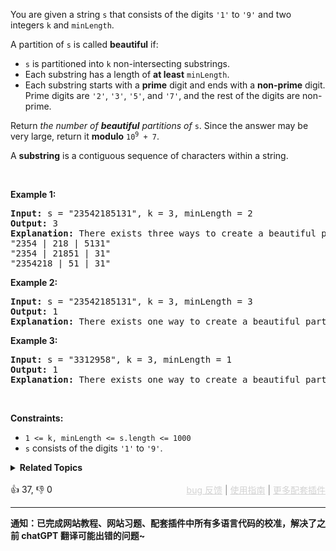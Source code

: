 <p>You are given a string <code>s</code> that consists of the digits <code>'1'</code> to <code>'9'</code> and two integers <code>k</code> and <code>minLength</code>.</p>

<p>A partition of <code>s</code> is called <strong>beautiful</strong> if:</p>

<ul> 
 <li><code>s</code> is partitioned into <code>k</code> non-intersecting substrings.</li> 
 <li>Each substring has a length of <strong>at least</strong> <code>minLength</code>.</li> 
 <li>Each substring starts with a <strong>prime</strong> digit and ends with a <strong>non-prime</strong> digit. Prime digits are <code>'2'</code>, <code>'3'</code>, <code>'5'</code>, and <code>'7'</code>, and the rest of the digits are non-prime.</li> 
</ul>

<p>Return<em> the number of <strong>beautiful</strong> partitions of </em><code>s</code>. Since the answer may be very large, return it <strong>modulo</strong> <code>10<sup>9</sup> + 7</code>.</p>

<p>A <strong>substring</strong> is a contiguous sequence of characters within a string.</p>

<p>&nbsp;</p> 
<p><strong class="example">Example 1:</strong></p>

<pre>
<strong>Input:</strong> s = "23542185131", k = 3, minLength = 2
<strong>Output:</strong> 3
<strong>Explanation:</strong> There exists three ways to create a beautiful partition:
"2354 | 218 | 5131"
"2354 | 21851 | 31"
"2354218 | 51 | 31"
</pre>

<p><strong class="example">Example 2:</strong></p>

<pre>
<strong>Input:</strong> s = "23542185131", k = 3, minLength = 3
<strong>Output:</strong> 1
<strong>Explanation:</strong> There exists one way to create a beautiful partition: "2354 | 218 | 5131".
</pre>

<p><strong class="example">Example 3:</strong></p>

<pre>
<strong>Input:</strong> s = "3312958", k = 3, minLength = 1
<strong>Output:</strong> 1
<strong>Explanation:</strong> There exists one way to create a beautiful partition: "331 | 29 | 58".
</pre>

<p>&nbsp;</p> 
<p><strong>Constraints:</strong></p>

<ul> 
 <li><code>1 &lt;= k, minLength &lt;= s.length &lt;= 1000</code></li> 
 <li><code>s</code> consists of the digits <code>'1'</code> to <code>'9'</code>.</li> 
</ul>

<details><summary><strong>Related Topics</strong></summary>字符串 | 动态规划</details><br>

<div>👍 37, 👎 0<span style='float: right;'><span style='color: gray;'><a href='https://github.com/labuladong/fucking-algorithm/discussions/939' target='_blank' style='color: lightgray;text-decoration: underline;'>bug 反馈</a> | <a href='https://labuladong.online/algo/fname.html?fname=jb插件简介' target='_blank' style='color: lightgray;text-decoration: underline;'>使用指南</a> | <a href='https://labuladong.online/algo/images/others/%E5%85%A8%E5%AE%B6%E6%A1%B6.jpg' target='_blank' style='color: lightgray;text-decoration: underline;'>更多配套插件</a></span></span></div>

<div id="labuladong"><hr>

**通知：已完成网站教程、网站习题、配套插件中所有多语言代码的校准，解决了之前 chatGPT 翻译可能出错的问题~**

</div>

